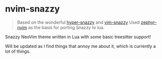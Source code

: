 # nvim-snazzy

> Based on the wonderful [hyper-snazzy](https://github.com/sindresorhus/hyper-snazzy/) and [vim-snazzy](https://github.com/sindresorhus/hyper-snazzy/)
> Used [zephyr-nvim](https://github.com/glepnir/zephyr-nvim) as the basis for porting Snazzy to lua.

Snazzy NeoVim theme written in Lua with some basic treesitter support!

Will be updated as I find things that annoy me about it, which is currently a lot of things.
